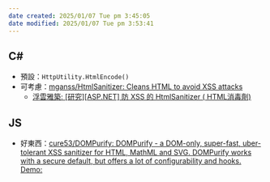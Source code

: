 ```yaml
---
date created: 2025/01/07 Tue pm 3:45:05
date modified: 2025/01/07 Tue pm 3:53:41
---
```

## C#

- 預設：`HttpUtility.HtmlEncode()`
- 可考慮：[mganss/HtmlSanitizer: Cleans HTML to avoid XSS attacks](https://github.com/mganss/HtmlSanitizer)
	- [浮雲雅築: [研究][ASP.NET] 防 XSS 的 HtmlSanitizer ( HTML消毒劑)](https://shaurong.blogspot.com/2021/09/aspnet-xss-htmlsanitizer-html.html)


## JS

- 好東西：[cure53/DOMPurify: DOMPurify - a DOM-only, super-fast, uber-tolerant XSS sanitizer for HTML, MathML and SVG. DOMPurify works with a secure default, but offers a lot of configurability and hooks. Demo:](https://github.com/cure53/DOMPurify?tab=readme-ov-file)